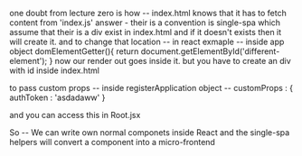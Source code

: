 one doubt from lecture zero is how -- index.html knows that it has to fetch content from 'index.js'
answer - their is a convention is single-spa which assume that their is a div exist in index.html and if it doesn't exists then it will create it. and to change that location -- in react exmaple -- inside app object 
domElementGetter(){
    return document.getElementById('different-element');
}
now our render out goes inside it. but you have to create an div with id inside index.html

to pass custom props -- inside registerApplication object -- customProps : {
    authToken : 'asdadaww'
}

and you can access this in Root.jsx

So -- We can write own normal componets inside React and the single-spa helpers will convert a component into a micro-frontend
